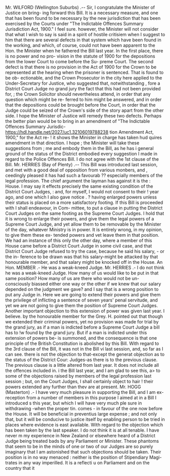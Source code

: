 Mr. WILFORD (Wellington Suburbs) .-- Sir, I congratulate the Minister of Justice on bring- ing forward this Bill. It is a necessary measure, and one that has been found to be necessary by the new jurisdiction that has been exercised by the Courts under "The Indictable Offences Summary Jurisdiction Act, 1900." I feel sure. however, the Minister will not consider that what I wish to say is said in a spirit of hostile critisiem when I suggest to him that there are several defects in that system which have been found in the working, and which, of course, could not have been apparent to the Hon. the Minister when he fathered the Bill last year. In the first place, there is no power and no pro- vision in the statute of 1900 for the depositions from the lower Court to come before the Su- preme Court. The second defect is that there is no provision in the Act of 1900 for the Crown to be represented at the hearing when the prisoner is sentenced. That is found to be ob- ectionable, and the Crown Prosecutor in the city here applied to the Under-Secretary for Justice, who suggested that, notwithstanding , fore a District Court Judge no grand jury the fact that this had not been provided for, ; the Crown Solicitor should nevertheless attend, in order that any question which might be re- ferred to him might be answered, and in order that the depositions could be brought before the Court, in order that the Judge could be seized of the Crown's side of the story apart from the other side. I hope the Minister of Justice will remedy these two defects. Perhaps the better plan would be to bring in an amendment of "The Indictable Offences Summary Jurisdic- https://hdl.handle.net/2027/uc1.32106019788238 tion Amendment Act, 1900," for the Act re- ! it shows the Minister in charge has taken hud quires amendment in that direction. I hope ; the Minister will take these suggestions from ; me and embody them in the Bill, as he has i general ground of the status of the District embodied every suggestion I made in regard to the Police Offences Bill. I do not agree with the 1st clause of the Bill. Mr. HERRIES (Bay of Plenty) .-- This Bill was introduced last session, and met with a good deal of opposition from various monbers, and , ceedingly pleased it has had such a favourab ?? especially members of the legal profession. The chief argument the layman has against it is the : House. I may say it effects precisely the same existing condition of the District Court Judges, : and, for myself, I would not consent to their ! year ago, and one which I also gave notice . ? having enlarged powers unless their status is placed on a more satisfactory footing. If this Bill is proceeded with I shall endeavour, in Com- mittee, to put a clause in putting the District Court Judges on the same footing as the Supreme Court Judges. I hold that it is wrong to enlarge their powers, and give them the legal powers of a Supreme Court Judge, and yet allow them to be removable by the Minister of the day, whatever Ministry is in power. It is entirely wrong, in my opinion, to give them these ex- tended powers and vet leave them in that position. We had an instance of this only the other day, where a member of this House came before a District Court Judge in some civil case, and that District Court Judge refused to try the case, because he said his salary, - or the in- ference to be drawn was that his salary-might be attacked by that honourable member, and that salary might be knocked off in the House. An Hon. MEMBER .- He was a weak-kneed Judge. Mr. HERRIES .- I do not think he was a weak-kneed Judge. How many of us would like to be put in that same position? How many of us are there who would not be un- consciously biassed either one way or the other if we knew that our salary depended on the judgment we gave? and I say that is a wrong position to put any Judge in. Here we are going to extend their powers and give them the privilege of inflicting a sentence of seven years' penal servitude, and yet we are not going to give them the position of Supreme Court Judges. Another important objection to this extension of power was given last year. I believe. by the honourable member for the Grey. H. pointed out that though we extended their criminal powers, yet no provision was made for trial by the grand jury, as if a man is indicted before a Supreme Court Judge a bill has to !w found by the grand jury. But if a man is indicted under this extension of powers be- is summoned, and the consequence is that one principle of the British Constitution is abolished by this Bill. With regard to the 3rd clause of the Bill, it was not in the Bill vi last session, and, so far as I can see. there is not the objection to that-except the generat objection as to the status of the District Cour: Judges-as there is to the previous clause. The previous clause is a little altered from last year. It does not include all the offences included in. i the Bill last year, and I am glad to see this, a> to some of the objections raised by members of the legal profession last session ; but, on the Court Judges, I shall certainly object to hair ! their powers extended any further than thev are at present. Mr. HOGG (Masterton) .- I have very much pleasure in supporting the Bill, and I am ex- reception from a number of members in this purpose I aimed at in a Bill I introduced s this year, but which I will have very much ple sure in withdrawing -when the proper tin. comes - in favour of the one now before the House. It will be beneficial in preventius large expense ; and not only that, but it will be conducive to justice itself by enabling person to be tried in places where evidence is east available. With regard to the objection which has been taken by the last speaker. I do not think it is at all tenable. I have never m my experience in New Zealand or elsewhere heard of a District Judge being treated bads by any Parliament or Minister. These phantoms that seem to be in the minds of one or two of our Judges are so purely imaginary that I am astonished that such objections should be taken. Their position is in no way menaced : neither is the position of Stipendiary Magi- trates in any way imperilled. It is a reflecti u on Parliament and on the country that it 